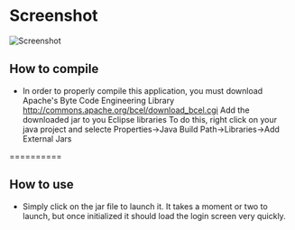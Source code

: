 Screenshot
==========

![Screenshot](https://raw.github.com/Hu6/VestaClient/master/Screenshot.png)

How to compile
-------------------------------
* In order to properly compile this application, you must download Apache's Byte Code Engineering Library 
http://commons.apache.org/bcel/download_bcel.cgi
Add the downloaded jar to you Eclipse libraries
To do this, right click on your java project and selecte Properties->Java Build Path->Libraries->Add External Jars

==========

How to use
------------
* Simply click on the jar file to launch it. It takes a moment or two to launch, but once initialized it should load the login screen very quickly.
